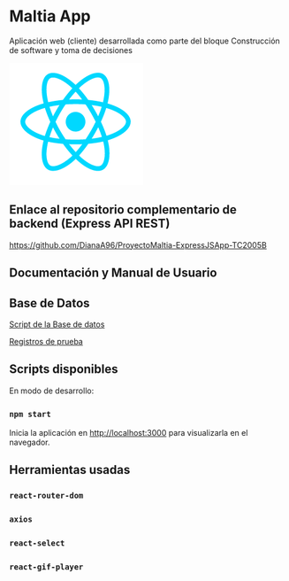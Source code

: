 # Maltia App

Aplicación web (cliente) desarrollada como parte del bloque Construcción de software y toma de decisiones

![alt text](https://github.com/DianaA96/ProyectoMaltia-ReactApp-TC2005B/blob/main/src/assets/2.png?raw=true)

## Enlace al repositorio complementario de backend (Express API REST)

https://github.com/DianaA96/ProyectoMaltia-ExpressJSApp-TC2005B

## Documentación y Manual de Usuario

## Base de Datos
[Script de la Base de datos](https://github.com/DianaA96/ProyectoMaltia-ReactApp-TC2005B/files/6403825/ScriptBDMaltia.txt)

[Registros de prueba](https://github.com/DianaA96/ProyectoMaltia-ReactApp-TC2005B/files/6403898/ValoresPruebaBDMaltia.txt)

## Scripts disponibles

En modo de desarrollo:

### `npm start`

Inicia la aplicación en [http://localhost:3000](http://localhost:3000) para visualizarla en el navegador.

## Herramientas usadas

### `react-router-dom`

### `axios`

### `react-select`

### `react-gif-player`
